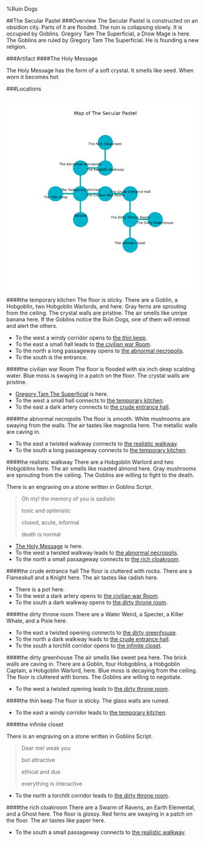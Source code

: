%Ruin Dogs

##The Secular Pastel
###Overview
The Secular Pastel is constructed on an obsidion city. Parts of it are flooded. The ruin is collapsing slowly. It is occupied by Goblins. <a name="Gregory-Tam-The-Superficial"></a>Gregory Tam The Superficial, a Drow Mage is here. The Goblins are ruled by Gregory Tam The Superficial. He  is founding a new religion. 



###Artifact
####<a name="The-Holy-Message"></a>The Holy Message


The Holy Message has the form of a soft crystal. It smells like seed. When worn it becomes hot. 





###Locations


![](../v2/images/The-Secular-Pastel.png)

####<a name="the-temporary-kitchen"></a>the temporary kitchen
The floor is sticky. There are a Goblin, a Hobgoblin, two Hobgoblin Warlords, and  here. Gray ferns are sprouting from the ceiling. The crystal walls are pristine. The air smells like unripe banana here. If the Goblins notice the Ruin Dogs, one of them will retreat and alert the others. 



* To the west a windy corridor opens to [the thin keep](#the-thin-keep).
* To the east a small hall leads to [the civilian war Room](#the-civilian-war-Room).
* To the north a long passageway opens to [the abnormal necropolis](#the-abnormal-necropolis).
* To the south is the entrance.


####<a name="the-civilian-war-Room"></a>the civilian war Room
The floor is flooded with six inch deep scalding water. Blue moss is swaying in a patch on the floor. The crystal walls are pristine. 



* [Gregory Tam The Superficial](#Gregory-Tam-The-Superficial) is here.
* To the west a small hall connects to [the temporary kitchen](#the-temporary-kitchen).
* To the east a dark artery connects to [the crude entrance hall](#the-crude-entrance-hall).


####<a name="the-abnormal-necropolis"></a>the abnormal necropolis
The floor is smooth. White mushrooms are swaying from the walls. The air tastes like magnolia here. The metallic walls are caving in. 



* To the east a twisted walkway connects to [the realistic walkway](#the-realistic-walkway).
* To the south a long passageway connects to [the temporary kitchen](#the-temporary-kitchen).


####<a name="the-realistic-walkway"></a>the realistic walkway
There are a Hobgoblin Warlord and two Hobgoblins here. The air smells like roasted almond here. Gray mushrooms are sprouting from the ceiling. The Goblins are willing to fight to the death. 

There is an engraving on a stone written in Goblins Script. 

> Oh my! the memory of you is sadistic
>
> toxic and optimistic
>
> closed, acute, informal
>
> death is normal
>


* [The Holy Message](#The-Holy-Message) is here.
* To the west a twisted walkway leads to [the abnormal necropolis](#the-abnormal-necropolis).
* To the north a small passageway connects to [the rich cloakroom](#the-rich-cloakroom).


####<a name="the-crude-entrance-hall"></a>the crude entrance hall
The floor is cluttered with rocks. There are a Flameskull and a Knight here. The air tastes like radish here. 



* There is a pot here.
* To the west a dark artery opens to [the civilian war Room](#the-civilian-war-Room).
* To the south a dark walkway opens to [the dirty throne room](#the-dirty-throne-room).


####<a name="the-dirty-throne-room"></a>the dirty throne room
There are a Water Weird, a Specter, a Killer Whale, and a Pixie here. 



* To the east a twisted opening connects to [the dirty greenhouse](#the-dirty-greenhouse).
* To the north a dark walkway leads to [the crude entrance hall](#the-crude-entrance-hall).
* To the south a torchlit corridor opens to [the infinite closet](#the-infinite-closet).


####<a name="the-dirty-greenhouse"></a>the dirty greenhouse
The air smells like sweet pea here. The brick walls are caving in. There are a Goblin, four Hobgoblins, a Hobgoblin Captain, a Hobgoblin Warlord,  here. Blue moss is decaying from the ceiling. The floor is cluttered with bones. The Goblins are willing to negotiate. 



* To the west a twisted opening leads to [the dirty throne room](#the-dirty-throne-room).


####<a name="the-thin-keep"></a>the thin keep
The floor is sticky. The glass walls are ruined. 



* To the east a windy corridor leads to [the temporary kitchen](#the-temporary-kitchen).


####<a name="the-infinite-closet"></a>the infinite closet


There is an engraving on a stone written in Goblins Script. 

> Dear me! weak you
>
> but attractive
>
> ethical and due
>
> everything is interactive
>


* To the north a torchlit corridor leads to [the dirty throne room](#the-dirty-throne-room).


####<a name="the-rich-cloakroom"></a>the rich cloakroom
There are a Swarm of Ravens, an Earth Elemental, and a Ghost here. The floor is glossy. Red ferns are swaying in a patch on the floor. The air tastes like paper here. 



* To the south a small passageway connects to [the realistic walkway](#the-realistic-walkway).


